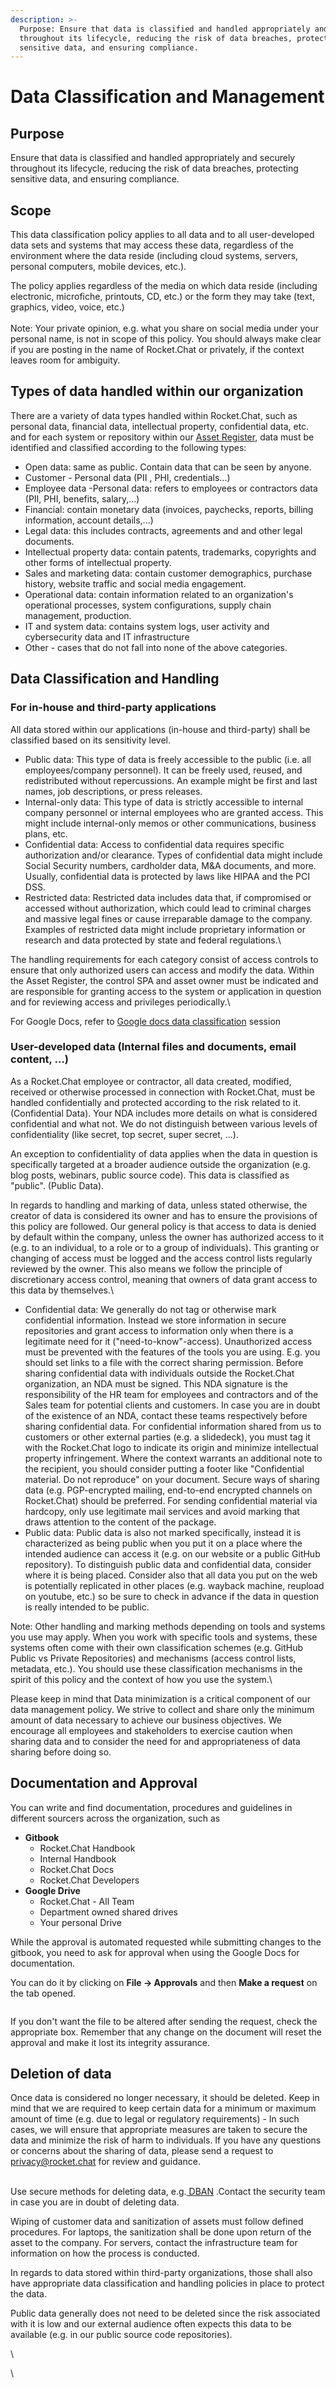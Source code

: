 ```yaml
---
description: >-
  Purpose: Ensure that data is classified and handled appropriately and securely
  throughout its lifecycle, reducing the risk of data breaches, protecting
  sensitive data, and ensuring compliance.
---
```


# Data Classification and Management

## Purpose

Ensure that data is classified and handled appropriately and securely throughout its lifecycle, reducing the risk of data breaches, protecting sensitive data, and ensuring compliance.

## Scope

This data classification policy applies to all data and to all user-developed data sets and systems that may access these data, regardless of the environment where the data reside (including cloud systems, servers, personal computers, mobile devices, etc.).&#x20;

The policy applies regardless of the media on which data reside (including electronic, microfiche, printouts, CD, etc.) or the form they may take (text, graphics, video, voice, etc.)\
\
Note: Your private opinion, e.g. what you share on social media under your personal name, is not in scope of this policy. You should always make clear if you are posting in the name of Rocket.Chat or privately, if the context leaves room for ambiguity.

## Types of data handled within our organization

There are a variety of data types handled within Rocket.Chat, such as personal data, financial data, intellectual property, confidential data, etc. and for each system or repository within our [Asset Register](https://docs.google.com/spreadsheets/d/1Fmei\_-OGpXvUwsHzd8K87ke-CgCLOGpzerrPEQo9e0Q), data must be identified and classified according to the following types:&#x20;

* Open data: same as public. Contain data that can be seen by anyone.&#x20;
* Customer - Personal data (PII , PHI, credentials...)
* Employee data -Personal data: refers to employees or contractors data (PII, PHI, benefits, salary,...)
* Financial: contain monetary data (invoices, paychecks, reports, billing information, account details,...)
* Legal data: this includes contracts, agreements and and other legal documents.
* Intellectual property data: contain patents, trademarks, copyrights and other forms of intellectual property.
* Sales and marketing data: contain customer demographics, purchase history, website traffic and social media engagement.
* Operational data: contain information related to an organization's operational processes, system configurations, supply chain management, production.
* IT and system data: contains system logs, user activity and cybersecurity data and IT infrastructure
* Other - cases that do not fall into none of the above categories.&#x20;



## Data Classification and Handling&#x20;

### For in-house and third-party applications

All data stored within our applications (in-house and third-party) shall be classified based on its sensitivity level.

* Public data: This type of data is freely accessible to the public (i.e. all employees/company personnel). It can be freely used, reused, and redistributed without repercussions. An example might be first and last names, job descriptions, or press releases.
* Internal-only data: This type of data is strictly accessible to internal company personnel or internal employees who are granted access. This might include internal-only memos or other communications, business plans, etc.
* Confidential data: Access to confidential data requires specific authorization and/or clearance. Types of confidential data might include Social Security numbers, cardholder data, M\&A documents, and more. Usually, confidential data is protected by laws like HIPAA and the PCI DSS.
* Restricted data: Restricted data includes data that, if compromised or accessed without authorization, which could lead to criminal charges and massive legal fines or cause irreparable damage to the company. Examples of restricted data might include proprietary information or research and data protected by state and federal regulations.\


The handling requirements for each category consist of access controls to ensure that only authorized users can access and modify the data. Within the Asset Register, the control SPA and asset owner must be indicated and are responsible for granting access to the system or application in question and for reviewing access and privileges periodically.\


For Google Docs, refer to [Google docs data classification](google-docs-data-classification.md) session

### User-developed data (Internal files and documents, email content, …)&#x20;

As a Rocket.Chat employee or contractor, all data created, modified, received or otherwise processed in connection with Rocket.Chat, must be handled confidentially and protected according to the risk related to it. (Confidential Data). Your NDA includes more details on what is considered confidential and what not. We do not distinguish between various levels of confidentiality (like secret, top secret, super secret, ...).

An exception to confidentiality of data applies when the data in question is specifically targeted at a broader audience outside the organization (e.g. blog posts, webinars, public source code). This data is classified as "public". (Public Data).

In regards to handling and marking of data, unless stated otherwise, the creator of data is considered its owner and has to ensure the provisions of this policy are followed. Our general policy is that access to data is denied by default within the company, unless the owner has authorized access to it (e.g. to an individual, to a role or to a group of individuals). This granting or changing of access must be logged and the access control lists regularly reviewed by the owner. This also means we follow the principle of discretionary access control, meaning that owners of data grant access to this data by themselves.\


* Confidential data: We generally do not tag or otherwise mark confidential information. Instead we store information in secure repositories and grant access to information only when there is a legitimate need for it ("need-to-know"-access). Unauthorized access must be prevented with the features of the tools you are using. E.g. you should set links to a file with the correct sharing permission. Before sharing confidential data with individuals outside the Rocket.Chat organization, an NDA must be signed. This NDA signature is the responsibility of the HR team for employees and contractors and of the Sales team for potential clients and customers. In case you are in doubt of the existence of an NDA, contact these teams respectively before sharing confidential data. For confidential information shared from us to customers or other external parties (e.g. a slidedeck), you must tag it with the Rocket.Chat logo to indicate its origin and minimize intellectual property infringement. Where the context warrants an additional note to the recipient, you should consider putting a footer like "Confidential material. Do not reproduce" on your document. Secure ways of sharing data (e.g. PGP-encrypted mailing, end-to-end encrypted channels on Rocket.Chat) should be preferred. For sending confidential material via hardcopy, only use legitimate mail services and avoid marking that draws attention to the content of the package.
* Public data: Public data is also not marked specifically, instead it is characterized as being public when you put it on a place where the intended audience can access it (e.g. on our website or a public GitHub repository). To distinguish public data and confidential data, consider where it is being placed. Consider also that all data you put on the web is potentially replicated in other places (e.g. wayback machine, reupload on youtube, etc.) so be sure to check in advance if the data in question is really intended to be public.



Note: Other handling and marking methods depending on tools and systems you use may apply. When you work with specific tools and systems, these systems often come with their own classification schemes (e.g. GitHub Public vs Private Repositories) and mechanisms (access control lists, metadata, etc.). You should use these classification mechanisms in the spirit of this policy and the context of how you use the system.\


Please keep in mind that Data minimization is a critical component of our data management policy. We strive to collect and share only the minimum amount of data necessary to achieve our business objectives. We encourage all employees and stakeholders to exercise caution when sharing data and to consider the need for and appropriateness of data sharing before doing so.

## Documentation and Approval

You can write and find documentation, procedures and guidelines in different sourcers across the organization, such as

* **Gitbook**
  * Rocket.Chat Handbook
  * Internal Handbook
  * Rocket.Chat Docs
  * Rocket.Chat Developers
* **Google Drive**
  * Rocket.Chat - All Team
  * Department owned shared drives
  * Your personal Drive

While the approval is automated requested while submitting changes to the gitbook, you need to ask for approval when using the Google Docs for documentation.

You can do it by clicking on **File -> Approvals** and then **Make a request** on the tab opened.

<figure><img src="../../../../.gitbook/assets/image (26).png" alt=""><figcaption></figcaption></figure>

If you don't want the file to be altered after sending the request, check the appropriate box. Remember that any change on the document will reset the approval and make it lost its integrity assurance.

## Deletion of data

Once data is considered no longer necessary, it should be deleted. Keep in mind that we are required to keep certain data for a minimum or maximum amount of time (e.g. due to legal or regulatory requirements) - In such cases, we will ensure that appropriate measures are taken to secure the data and minimize the risk of harm to individuals. If you have any questions or concerns about the sharing of data, please send a request to privacy@rocket.chat for review and guidance.

\
Use secure methods for deleting data, e.g.[ DBAN](https://dban.org/) .Contact the security team in case you are in doubt of deleting data.&#x20;

Wiping of customer data and sanitization of assets must follow defined procedures. For laptops, the sanitization shall be done upon return of the asset to the company. For servers, contact the infrastructure team for information on how the process is conducted.&#x20;

In regards to data stored within third-party organizations, those shall also have appropriate data classification and handling policies in place to protect the data. &#x20;

Public data generally does not need to be deleted since the risk associated with it is low and our external audience often expects this data to be available (e.g. in our public source code repositories).



\




\
